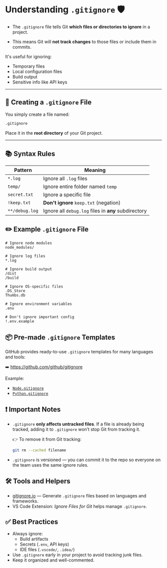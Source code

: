 # Understanding `.gitignore` 🛡️

* The `.gitignore` file tells Git **which files or directories to ignore** in a project. 

* This means Git will **not track changes** to those files or include them in commits.

It's useful for ignoring:
- Temporary files
- Local configuration files
- Build output
- Sensitive info like API keys

---

## 🧾 Creating a `.gitignore` File

You simply create a file named:

```bash
.gitignore
```

Place it in the **root directory** of your Git project.

---

## 📚 Syntax Rules

| Pattern | Meaning |
|---------|---------|
| `*.log` | Ignore all `.log` files |
| `temp/` | Ignore entire folder named `temp` |
| `secret.txt` | Ignore a specific file |
| `!keep.txt` | **Don't ignore** `keep.txt` (negation) |
| `**/debug.log` | Ignore all `debug.log` files in **any** subdirectory |


## ✏️ Example `.gitignore` File

```gitignore
# Ignore node modules
node_modules/

# Ignore log files
*.log

# Ignore build output
/dist
/build

# Ignore OS-specific files
.DS_Store
Thumbs.db

# Ignore environment variables
.env

# Don't ignore important config
!.env.example
```

## 📦 Pre-made `.gitignore` Templates

GitHub provides ready-to-use `.gitignore` templates for many languages and tools:

➡️ https://github.com/github/gitignore

Example:
- [`Node.gitignore`](https://github.com/github/gitignore/blob/main/Node.gitignore)
- [`Python.gitignore`](https://github.com/github/gitignore/blob/main/Python.gitignore)


## ❗ Important Notes

- `.gitignore` **only affects untracked files**. If a file is already being tracked, adding it to `.gitignore` won’t stop Git from tracking it.
  
  👉 To remove it from Git tracking:

  ```bash
  git rm --cached filename
  ```

- `.gitignore` is versioned — you can commit it to the repo so everyone on the team uses the same ignore rules.


## 🛠 Tools and Helpers

- [gitignore.io](https://www.toptal.com/developers/gitignore) — Generate `.gitignore` files based on languages and frameworks.
- VS Code Extension: _Ignore Files for Git_ helps manage `.gitignore`.

## ✅ Best Practices

- Always ignore:
  - Build artifacts
  - Secrets (`.env`, API keys)
  - IDE files (`.vscode/`, `.idea/`)
- Use `.gitignore` early in your project to avoid tracking junk files.
- Keep it organized and well-commented.